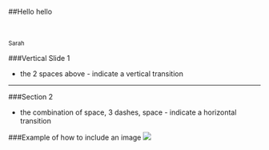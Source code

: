 ##Hello hello
<p><br/><br/><small>Sarah</a></small></p>


###Vertical Slide 1
- the 2 spaces above - indicate a vertical transition

---

###Section 2
- the combination of space, 3 dashes, space - indicate a horizontal transition


###Example of how to include an image
![](images/presentIcon.png)
